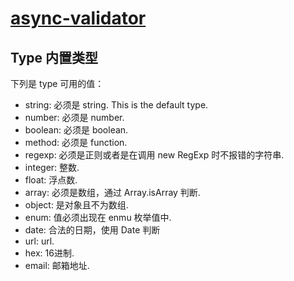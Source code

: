 # [async-validator](https://github.com/freeformsystems/async-validate)
## Type 内置类型
下列是 type 可用的值：

- string: 必须是 string. This is the default type.
- number: 必须是 number.
- boolean: 必须是 boolean.
- method: 必须是 function.
- regexp: 必须是正则或者是在调用 new RegExp 时不报错的字符串.
- integer: 整数.
- float: 浮点数.
- array: 必须是数组，通过 Array.isArray 判断.
- object: 是对象且不为数组.
- enum: 值必须出现在 enmu 枚举值中.
- date: 合法的日期，使用 Date 判断
- url: url.
- hex: 16进制.
- email: 邮箱地址.